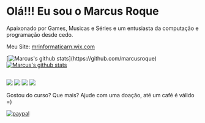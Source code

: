 # Olá!!! Eu sou o Marcus Roque 

Apaixonado por Games, Musicas e Séries e um entusiasta da computação e programação desde cedo.

Meu Site: [mrinformaticarn.wix.com](https://mrinformatica.wix.com)

[![Marcus's github stats](https://github-readme-stats.vercel.app/api?username=marcusroque&show_icons=true&theme=dracula&include_all_commits=true&count_private=true")](https://github.com/marcusroque)
[![Marcus's github stats](https://github-readme-stats.vercel.app/api/top-langs/?username=marcusroque&layout=compact&langs_count=8&theme=dracula)](https://github.com/marcusroque)
</div>
  
  ##
  
  <div>
  <a href = "mailto: merpjunior@gmail.com"><img src="https://img.shields.io/badge/-Gmail-%23EA4335?style=for-the-badge&logo=gmail&logoColor=white" target="_blank"></a>
  <a href="https://www.linkedin.com/in/marcus-evandro-roque-pereira-junior-14594123/" target="_blank"><img src="https://img.shields.io/badge/-LinkedIn-%230077B5?style=for-the-badge&logo=linkedin&logoColor=white" target="_blank"></a>
  <a href="https://www.youtube.com/channel/UC2ABWZ-CVxsKttJqqviN2lg" target="_blank"><img src="https://img.shields.io/badge/-Youtube-%23333?style=for-the-badge&logo=youtube&logoColor=white" target="_blank"></a>
  <a href="https://instagram.com/marcusroquejr" target="_blank"><img src="https://img.shields.io/badge/-Instagram-%23E4405F?style=for-the-badge&logo=instagram&logoColor=white" target="_blank"></a>
</div>

Gostou do curso? Que mais? Ajude com uma doação, até um café é válido =)

[![paypal](https://www.paypalobjects.com/en_US/i/btn/btn_donateCC_LG.gif)](https://www.paypal.com/donate?hosted_button_id=QUFHFGLWGZG62)
